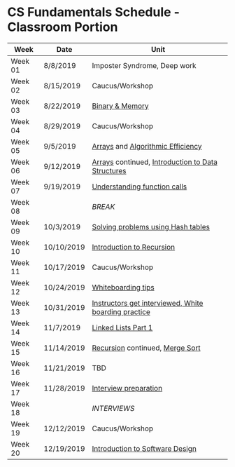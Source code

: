 # CS Fundamentals Schedule - Classroom Portion

| Week    | Date | Unit
|---------|---------|------------------
| Week 01 |  8/8/2019 | Imposter Syndrome, Deep work
| Week 02 |  8/15/2019 | Caucus/Workshop
| Week 03 | 8/22/2019 | [Binary & Memory](https://github.com/Ada-Developers-Academy/textbook-curriculum/blob/master/04-cs-fundamentals/classroom/Binary.md)
| Week 04 | 8/29/2019 | Caucus/Workshop
| Week 05 | 9/5/2019 | [Arrays](https://github.com/Ada-Developers-Academy/textbook-curriculum/blob/master/04-cs-fundamentals/classroom/Arrays.md) and [Algorithmic Efficiency](https://github.com/Ada-Developers-Academy/textbook-curriculum/blob/master/04-cs-fundamentals/classroom/Efficiency%20of%20algorithms.md)
| Week 06 | 9/12/2019 | [Arrays](https://github.com/Ada-Developers-Academy/textbook-curriculum/blob/master/04-cs-fundamentals/classroom/Arrays.md) continued, [Introduction to Data Structures](https://github.com/Ada-Developers-Academy/textbook-curriculum/blob/master/04-cs-fundamentals/classroom/intro-to-data-structures.md)
| Week 07 | 9/19/2019 | [Understanding function calls](https://github.com/Ada-Developers-Academy/textbook-curriculum/blob/master/04-cs-fundamentals/classroom/Understanding%20function%20calls.md)
| Week 08 | | _BREAK_
| Week 09 | 10/3/2019 | [Solving problems using Hash tables](https://github.com/Ada-Developers-Academy/textbook-curriculum/blob/master/04-cs-fundamentals/classroom/hash-tables.md)
| Week 10 | 10/10/2019 | [Introduction to Recursion](https://github.com/Ada-Developers-Academy/textbook-curriculum/blob/master/04-cs-fundamentals/classroom/Introduction%20to%20Recursion.md)
| Week 11 | 10/17/2019 | Caucus/Workshop
| Week 12 | 10/24/2019 | [Whiteboarding tips](https://github.com/Ada-Developers-Academy/textbook-curriculum/blob/master/04-cs-fundamentals/classroom/Whiteboarding-Tips.md)
| Week 13 | 10/31/2019 | [Instructors get interviewed, White boarding practice](https://github.com/Ada-Developers-Academy/textbook-curriculum/blob/master/04-cs-fundamentals/classroom/Whiteboarding-Tips.md)
| Week 14 | 11/7/2019 | [Linked Lists Part 1](https://github.com/Ada-Developers-Academy/textbook-curriculum/blob/master/04-cs-fundamentals/classroom/Introduction%20to%20Linked%20Lists.md)
| Week 15 | 11/14/2019 | [Recursion](https://github.com/Ada-Developers-Academy/textbook-curriculum/blob/master/04-cs-fundamentals/classroom/Introduction%20to%20Recursion.md) continued, [Merge Sort](https://github.com/Ada-Developers-Academy/textbook-curriculum/blob/master/04-cs-fundamentals/classroom/Sorting.md)
| Week 16 | 11/21/2019 | TBD
| Week 17 | 11/28/2019 | [Interview preparation](https://github.com/Ada-Developers-Academy/textbook-curriculum/blob/master/04-cs-fundamentals/classroom/Whiteboarding-Tips.md)
| Week 18 | | _INTERVIEWS_
| Week 19 | 12/12/2019 | Caucus/Workshop
| Week 20 | 12/19/2019 | [Introduction to Software Design](https://github.com/Ada-Developers-Academy/textbook-curriculum/blob/master/04-cs-fundamentals/classroom/Software%20Design.md)
